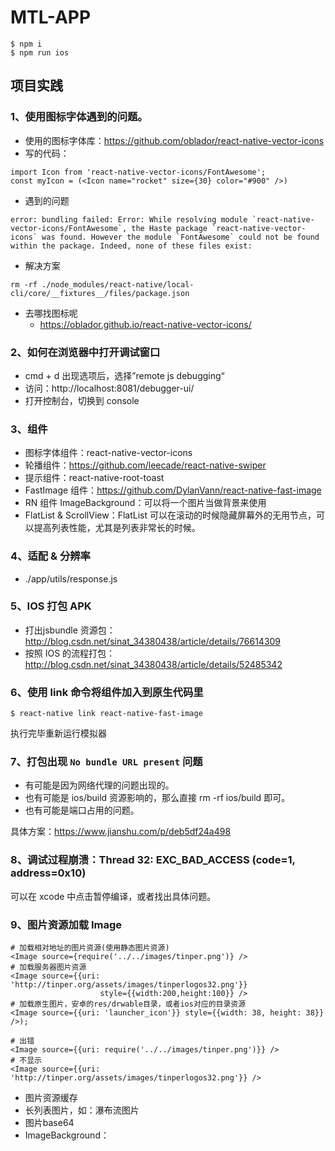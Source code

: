 

# MTL-APP

```
$ npm i
$ npm run ios
```

## 项目实践

### 1、使用图标字体遇到的问题。

- 使用的图标字体库：https://github.com/oblador/react-native-vector-icons
- 写的代码：
```
import Icon from 'react-native-vector-icons/FontAwesome';
const myIcon = (<Icon name="rocket" size={30} color="#900" />)

```
- 遇到的问题
```
error: bundling failed: Error: While resolving module `react-native-vector-icons/FontAwesome`, the Haste package `react-native-vector-icons` was found. However the module `FontAwesome` could not be found within the package. Indeed, none of these files exist:
```
- 解决方案
```
rm -rf ./node_modules/react-native/local-cli/core/__fixtures__/files/package.json
```
- 去哪找图标呢
    - https://oblador.github.io/react-native-vector-icons/ 

### 2、如何在浏览器中打开调试窗口

- cmd + d 出现选项后，选择”remote js debugging“
- 访问：http://localhost:8081/debugger-ui/
- 打开控制台，切换到 console

### 3、组件

- 图标字体组件：react-native-vector-icons
- 轮播组件：https://github.com/leecade/react-native-swiper
- 提示组件：react-native-root-toast
- FastImage 组件：https://github.com/DylanVann/react-native-fast-image
- RN 组件 ImageBackground：可以将一个图片当做背景来使用
- FlatList & ScrollView：FlatList 可以在滚动的时候隐藏屏幕外的无用节点，可以提高列表性能，尤其是列表非常长的时候。

### 4、适配 & 分辨率

- ./app/utils/response.js

### 5、IOS 打包 APK

- 打出jsbundle 资源包：http://blog.csdn.net/sinat_34380438/article/details/76614309
- 按照 IOS 的流程打包：http://blog.csdn.net/sinat_34380438/article/details/52485342

### 6、使用 link 命令将组件加入到原生代码里

```
$ react-native link react-native-fast-image
```

执行完毕重新运行模拟器

### 7、打包出现 `No bundle URL present` 问题

- 有可能是因为网络代理的问题出现的。
- 也有可能是 ios/build 资源影响的，那么直接 rm -rf ios/build 即可。
- 也有可能是端口占用的问题。

具体方案：https://www.jianshu.com/p/deb5df24a498

### 8、调试过程崩溃：Thread 32: EXC_BAD_ACCESS (code=1, address=0x10)

可以在 xcode 中点击暂停编译，或者找出具体问题。

### 9、图片资源加载 Image

```
# 加载相对地址的图片资源(使用静态图片资源)
<Image source={require('../../images/tinper.png')} />
# 加载服务器图片资源
<Image source={{uri: 'http://tinper.org/assets/images/tinperlogos32.png'}}
                    style={{width:200,height:100}} />
# 加载原生图片，安卓的res/drwable目录，或者ios对应的目录资源
<Image source={{uri: 'launcher_icon'}} style={{width: 38, height: 38}} />);

# 出错
<Image source={{uri: require('../../images/tinper.png')}} />
# 不显示
<Image source={{uri: 'http://tinper.org/assets/images/tinperlogos32.png'}} />
```

- 图片资源缓存
- 长列表图片，如：瀑布流图片
- 图片base64
- ImageBackground：

